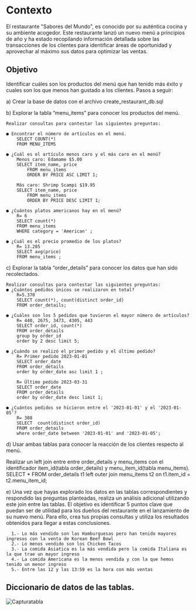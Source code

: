 # Contexto
El restaurante "Sabores del Mundo", es conocido por su auténtica cocina y su ambiente acogedor.
Este restaurante lanzó un nuevo menú a principios de año y ha estado recopilando información detallada sobre las transacciones de los clientes para identificar áreas de oportunidad y aprovechar al máximo sus datos para optimizar las ventas.
## Objetivo

Identificar cuáles son los productos del menú que han tenido más éxito y cuales son los que menos han gustado a los clientes.
Pasos a seguir:

  a)	Crear la base de datos con el archivo create_restaurant_db.sql

  b)	Explorar la tabla “menu_items” para conocer los productos del menú.
  
	Realizar consultas para contestar las siguientes preguntas:
      
	● Encontrar el número de artículos en el menú.
 		SELECT COUNT(*)
   		FROM MENU_ITEMS
        
	● ¿Cuál es el artículo menos caro y el más caro en el menú?
 		Menos caro: Edamame $5.00
   		SELECT item_name, price
     		FROM menu_items
       		ORDER BY PRICE ASC LIMIT 1;
          
		Más caro: Shrimp Scampi $19.95
  		SELECT item_name, price
    		FROM menu_items
      		ORDER BY PRICE DESC LIMIT 1;

	● ¿Cuántos platos americanos hay en el menú?
 		R= 6
 		SELECT count(*)
 		FROM menu_items
		WHERE category = 'American' ;
        
	● ¿Cuál es el precio promedio de los platos?
	  	R= 13.285
   	  	SELECT avg(price)
	  	FROM menu_items ;
  
c) Explorar la tabla “order_details” para conocer los datos que han sido recolectados.

	Realizar consultas para contestar las siguientes preguntas:
	● ¿Cuántos pedidos únicos se realizaron en total?
	  	R=5.370
	  	SELECT count(*), count(distinct order_id)
	  	FROM order_details;
   
	● ¿Cuáles son los 5 pedidos que tuvieron el mayor número de artículos?
	 	R= 440, 2675, 3473, 4305, 443
	  	SELECT order_id, count(*)
	  	FROM order_details
	  	group by order_id
	  	order by 2 desc limit 5;
 
	● ¿Cuándo se realizó el primer pedido y el último pedido?
	  	R= Primer pedido 2023-01-01
	  	SELECT order_date 
	  	FROM order_details 
	  	order by order_date asc limit 1 ;
   
	  	R= Último pedido 2023-03-31
	  	SELECT order_date 
	  	FROM order_details 
	  	order by order_date desc limit 1;
   
   	● ¿Cuántos pedidos se hicieron entre el '2023-01-01' y el '2023-01-05'?
		R= 308
		SELECT  count(distinct order_id)
  		FROM order_details 
		where order_date between '2023-01-01' and '2023-01-05';
  
d) Usar ambas tablas para conocer la reacción de los clientes respecto al menú.

   Realizar un left join entre entre order_details y menu_items con el identificador item_id(tabla order_details) y menu_item_id(tabla menu_items).
   		SELECT *
   		FROM order_details t1
   		left outer join menu_items t2 on t1.item_id = t2.menu_item_id;
  
e) Una vez que hayas explorado los datos en las tablas correspondientes y respondido las preguntas planteadas, realiza un análisis adicional utilizando este join entre las tablas. El objetivo es identificar 5 puntos clave que puedan ser de utilidad para los dueños del restaurante en el lanzamiento de su nuevo menú. Para ello, crea tus propias consultas y utiliza los resultados obtenidos para llegar a estas             conclusiones.

      1.- Lo más vendido son las Hamburguesas pero han tenido mayores ingresos con la venta de Korean Beef Bowl
      2.- Lo menos vendido son los Chicken Tacos
      3.- La comida Asiatica es la más vendida pero la comida Italiana es la que trae un mayor ingreso
      4.- La comida Americana es la menos vendida y con la que hemos tenido un menor ingreso
      5.- Entre las 12 y las 13:59 es la hora con más ventas
      
## Diccionario de datos de las tablas.

 ![Capturatabla](https://github.com/user-attachments/assets/7a40a7f0-a810-4d33-b02d-1d45830f45d7)


